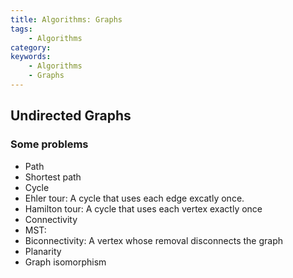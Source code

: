 ```yaml
---
title: Algorithms: Graphs
tags:
    - Algorithms
category: 
keywords:
	- Algorithms
	- Graphs
---
```


## Undirected Graphs

### Some problems

* Path
* Shortest path
* Cycle
* Ehler tour: A cycle that uses each edge excatly once.
* Hamilton tour: A cycle that uses each vertex exactly once
* Connectivity
* MST:
* Biconnectivity: A vertex whose removal disconnects the graph
* Planarity
* Graph isomorphism
<!--stackedit_data:
eyJoaXN0b3J5IjpbNTE5MTg5ODM2LDk3NDcxMjAxNF19
-->